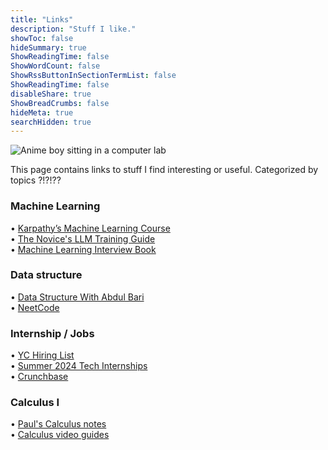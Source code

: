 ```yaml
---
title: "Links"
description: "Stuff I like."
showToc: false
hideSummary: true
ShowReadingTime: false
ShowWordCount: false
ShowRssButtonInSectionTermList: false
ShowReadingTime: false
disableShare: true
ShowBreadCrumbs: false
hideMeta: true
searchHidden: true
---
```


![Anime boy sitting in a computer lab](/single/Sitting%20in%20a%20computer%20lab.jpg)


This page contains links to stuff I find interesting or useful. Categorized by topics ?!?!??

### Machine Learning
• [Karpathy’s Machine Learning Course](https://www.youtube.com/playlist?list=PLAqhIrjkxbuWI23v9cThsA9GvCAUhRvKZ) \
• [The Novice's LLM Training Guide](https://rentry.co/llm-training) \
• [Machine Learning Interview Book](https://huyenchip.com/ml-interviews-book/) 


### Data structure
• [Data Structure With Abdul Bari](https://youtu.be/0IAPZzGSbME?list=PLAXnLdrLnQpRcveZTtD644gM9uzYqJCwr) \
• [NeetCode](https://neetcode.io/practice) 

 



### Internship / Jobs
• [YC Hiring List](https://hnhiring.com/) \
• [Summer 2024 Tech Internships](https://github.com/SimplifyJobs/Summer2024-Internships) \
• [Crunchbase](https://www.crunchbase.com/)




### Calculus I 
• [Paul's Calculus notes](https://tutorial.math.lamar.edu/classes/calci/calci.aspx) \
• [Calculus video guides](https://www.youtube.com/watch?v=GiCojsAWRj0&list=PL0o_zxa4K1BWYThyV4T2Allw6zY0jEumv)



















<!-- 

• []() 


-->